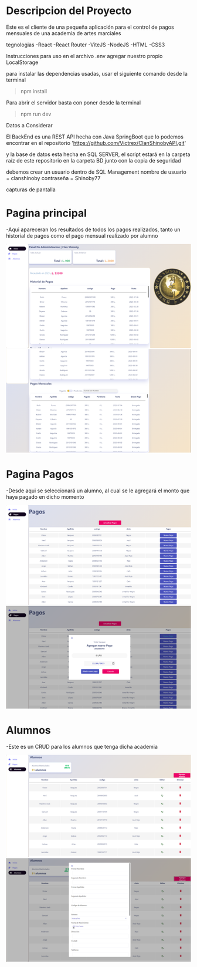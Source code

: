<h1>
Descripcion del Proyecto
</h1>

Este es el cliente de una pequeña aplicación para el control de pagos mensuales de una academia de artes marciales 

tegnologias
-React 
-React Router
-ViteJS
-NodeJS
-HTML 
-CSS3

Instrucciones para uso
en el archivo .env
agregar nuestro propio LocalStorage

para instalar las dependencias usadas, usar el siguiente comando desde la terminal
> npm install

Para abrir el servidor basta con poner desde la terminal
> npm run dev

Datos a Considerar

El BackEnd es una REST API hecha con Java SpringBoot que lo podemos encontrar en el repositorio
'https://github.com/Victrex/ClanShinobyAPI.git'

y la base de datos esta hecha en SQL SERVER, el script estará en la carpeta raíz de este repositorio en la carpeta BD junto con la copia de seguridad

debemos crear un usuario dentro de SQL Management
nombre de usuario = clanshinoby
contraseña = Shinoby77 



capturas de pantalla
<h1>Pagina principal</h1> 
-Aqui apareceran los resultados de todos los pagos realizados, tanto un historial de pagos como el pago mensual realizado por alumno 

![Pagina Principal 1.1](/public/capturas/image.png)
![Pagina Principal 1.2](/public/capturas/image-2.png)


<h1>Pagina Pagos</h1> 
-Desde aqui se seleccionará un alumno, al cual se le agregará el monto que haya pagado en dicho momento

![Pagos](/public/capturas/image-1.png)
![Modal Pago](/public/capturas/image-3.png)


<h1>Alumnos</h1> 
-Este es un CRUD para los alumnos que tenga dicha academia

![Alumnos](/public/capturas/image-4.png)
![Modal Formulario Alumnos](/public/capturas/image-5.png)